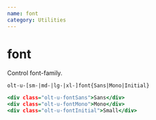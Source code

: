 ```yaml
---
name: font
category: Utilities
---
```


# font

Control font-family.

`olt-u-[sm-|md-|lg-|xl-]font{Sans|Mono|Initial}`

```1.html
<div class="olt-u-fontSans">Sans</div>
<div class="olt-u-fontMono">Mono</div>
<div class="olt-u-fontInitial">Small</div>
```

